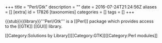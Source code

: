 +++
title = "Perl/Gtk"
description = ""
date = 2016-07-24T21:24:56Z
aliases = []
[extra]
id = 17826
[taxonomies]
categories = []
tags = []
+++

{{stub}}{{library}}'''Perl/Gtk''' is a [[Perl]] package which provides access to the [[GTK]] [[GUI]] library.

[[Category:Solutions by Library]][[Category:GTK]][[Category:Perl modules]]

